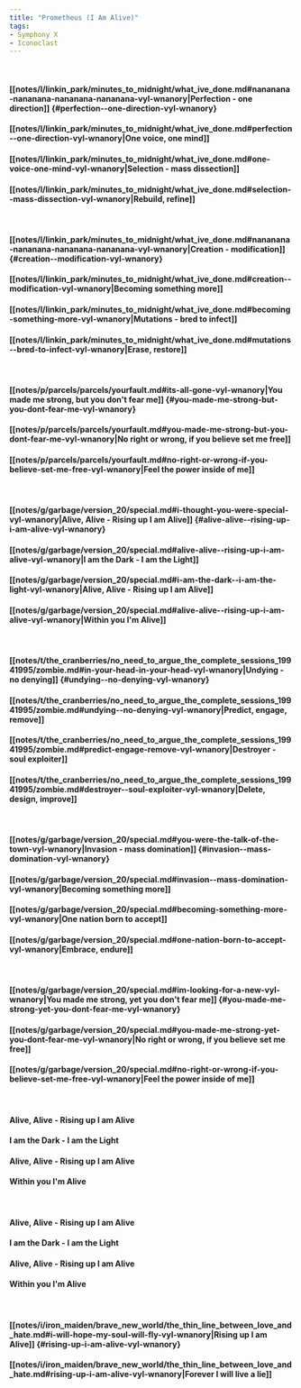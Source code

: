 ```yaml
---
title: "Prometheus (I Am Alive)"
tags:
- Symphony X
- Iconoclast
---
```

&nbsp;
#### [[notes/l/linkin_park/minutes_to_midnight/what_ive_done.md#nananana-nananana-nananana-nananana-vyl-wnanory|Perfection - one direction]] {#perfection--one-direction-vyl-wnanory}
#### [[notes/l/linkin_park/minutes_to_midnight/what_ive_done.md#perfection--one-direction-vyl-wnanory|One voice, one mind]]
#### [[notes/l/linkin_park/minutes_to_midnight/what_ive_done.md#one-voice-one-mind-vyl-wnanory|Selection - mass dissection]]
#### [[notes/l/linkin_park/minutes_to_midnight/what_ive_done.md#selection--mass-dissection-vyl-wnanory|Rebuild, refine]]
&nbsp;
#### [[notes/l/linkin_park/minutes_to_midnight/what_ive_done.md#nananana-nananana-nananana-nananana-vyl-wnanory|Creation - modification]] {#creation--modification-vyl-wnanory}
#### [[notes/l/linkin_park/minutes_to_midnight/what_ive_done.md#creation--modification-vyl-wnanory|Becoming something more]]
#### [[notes/l/linkin_park/minutes_to_midnight/what_ive_done.md#becoming-something-more-vyl-wnanory|Mutations - bred to infect]]
#### [[notes/l/linkin_park/minutes_to_midnight/what_ive_done.md#mutations--bred-to-infect-vyl-wnanory|Erase, restore]]
&nbsp;
#### [[notes/p/parcels/parcels/yourfault.md#its-all-gone-vyl-wnanory|You made me strong, but you don't fear me]] {#you-made-me-strong-but-you-dont-fear-me-vyl-wnanory}
#### [[notes/p/parcels/parcels/yourfault.md#you-made-me-strong-but-you-dont-fear-me-vyl-wnanory|No right or wrong, if you believe set me free]]
#### [[notes/p/parcels/parcels/yourfault.md#no-right-or-wrong-if-you-believe-set-me-free-vyl-wnanory|Feel the power inside of me]]
&nbsp;
#### [[notes/g/garbage/version_20/special.md#i-thought-you-were-special-vyl-wnanory|Alive, Alive - Rising up I am Alive]] {#alive-alive--rising-up-i-am-alive-vyl-wnanory}
#### [[notes/g/garbage/version_20/special.md#alive-alive--rising-up-i-am-alive-vyl-wnanory|I am the Dark - I am the Light]]
#### [[notes/g/garbage/version_20/special.md#i-am-the-dark--i-am-the-light-vyl-wnanory|Alive, Alive - Rising up I am Alive]]
#### [[notes/g/garbage/version_20/special.md#alive-alive--rising-up-i-am-alive-vyl-wnanory|Within you I'm Alive]]
&nbsp;
#### [[notes/t/the_cranberries/no_need_to_argue_the_complete_sessions_19941995/zombie.md#in-your-head-in-your-head-vyl-wnanory|Undying - no denying]] {#undying--no-denying-vyl-wnanory}
#### [[notes/t/the_cranberries/no_need_to_argue_the_complete_sessions_19941995/zombie.md#undying--no-denying-vyl-wnanory|Predict, engage, remove]]
#### [[notes/t/the_cranberries/no_need_to_argue_the_complete_sessions_19941995/zombie.md#predict-engage-remove-vyl-wnanory|Destroyer - soul exploiter]]
#### [[notes/t/the_cranberries/no_need_to_argue_the_complete_sessions_19941995/zombie.md#destroyer--soul-exploiter-vyl-wnanory|Delete, design, improve]]
&nbsp;
#### [[notes/g/garbage/version_20/special.md#you-were-the-talk-of-the-town-vyl-wnanory|Invasion - mass domination]] {#invasion--mass-domination-vyl-wnanory}
#### [[notes/g/garbage/version_20/special.md#invasion--mass-domination-vyl-wnanory|Becoming something more]]
#### [[notes/g/garbage/version_20/special.md#becoming-something-more-vyl-wnanory|One nation born to accept]]
#### [[notes/g/garbage/version_20/special.md#one-nation-born-to-accept-vyl-wnanory|Embrace, endure]]
&nbsp;
#### [[notes/g/garbage/version_20/special.md#im-looking-for-a-new-vyl-wnanory|You made me strong, yet you don't fear me]] {#you-made-me-strong-yet-you-dont-fear-me-vyl-wnanory}
#### [[notes/g/garbage/version_20/special.md#you-made-me-strong-yet-you-dont-fear-me-vyl-wnanory|No right or wrong, if you believe set me free]]
#### [[notes/g/garbage/version_20/special.md#no-right-or-wrong-if-you-believe-set-me-free-vyl-wnanory|Feel the power inside of me]]
&nbsp;
#### Alive, Alive - Rising up I am Alive
#### I am the Dark - I am the Light
#### Alive, Alive - Rising up I am Alive
#### Within you I'm Alive
&nbsp;
#### Alive, Alive - Rising up I am Alive
#### I am the Dark - I am the Light
#### Alive, Alive - Rising up I am Alive
#### Within you I'm Alive
&nbsp;
#### [[notes/i/iron_maiden/brave_new_world/the_thin_line_between_love_and_hate.md#i-will-hope-my-soul-will-fly-vyl-wnanory|Rising up I am Alive]] {#rising-up-i-am-alive-vyl-wnanory}
#### [[notes/i/iron_maiden/brave_new_world/the_thin_line_between_love_and_hate.md#rising-up-i-am-alive-vyl-wnanory|Forever I will live a lie]]
